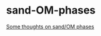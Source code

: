 
# sand-OM-phases

[Some thoughts on sand/OM
phases](https://evanmascitti.github.io/sand-OM-phases/sand-OM-phases.html)
